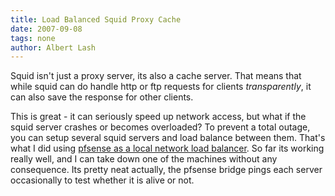 ```yaml
---
title: Load Balanced Squid Proxy Cache
date: 2007-09-08
tags: none
author: Albert Lash
---
```

Squid isn't just a proxy server, its also a cache server. That means that while squid can do handle http or ftp requests for clients <em>transparently</em>, it can also save the response for other clients.

This is great - it can seriously speed up network access, but what if the squid server crashes or becomes overloaded? To prevent a total outage, you can setup several squid servers and load balance between them. That's what I did using <a href="http://www.docunext.com/2007/09/pfsense-local-load-balancer/">pfsense as a local network load balancer</a>. So far its working really well, and I can take down one of the machines without any consequence. Its pretty neat actually, the pfsense bridge pings each server occasionally to test whether it is alive or not.

